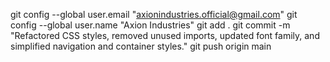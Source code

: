 git config --global user.email "axionindustries.official@gmail.com"
git config --global user.name "Axion Industries"
git add .
git commit -m "Refactored CSS styles, removed unused imports, updated font family, and simplified navigation and container styles."
git push origin main